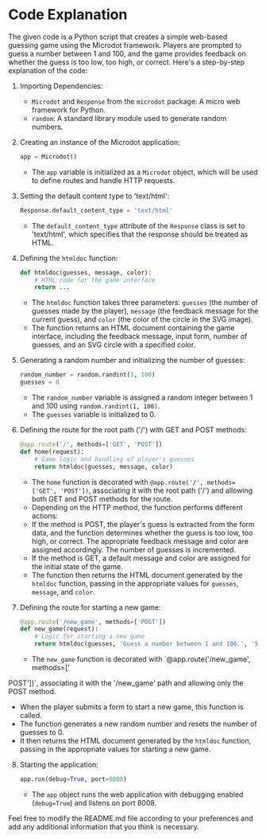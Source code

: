 # Code Explanation

The given code is a Python script that creates a simple web-based guessing game using the Microdot framework. Players are prompted to guess a number between 1 and 100, and the game provides feedback on whether the guess is too low, too high, or correct. Here's a step-by-step explanation of the code:

1. Importing Dependencies:
   - `Microdot` and `Response` from the `microdot` package: A micro web framework for Python.
   - `random`: A standard library module used to generate random numbers.

2. Creating an instance of the Microdot application:
   ```python
   app = Microdot()
   ```
   - The `app` variable is initialized as a `Microdot` object, which will be used to define routes and handle HTTP requests.

3. Setting the default content type to 'text/html':
   ```python
   Response.default_content_type = 'text/html'
   ```
   - The `default_content_type` attribute of the `Response` class is set to 'text/html', which specifies that the response should be treated as HTML.

4. Defining the `htmldoc` function:
   ```python
   def htmldoc(guesses, message, color):
       # HTML code for the game interface
       return ...
   ```
   - The `htmldoc` function takes three parameters: `guesses` (the number of guesses made by the player), `message` (the feedback message for the current guess), and `color` (the color of the circle in the SVG image).
   - The function returns an HTML document containing the game interface, including the feedback message, input form, number of guesses, and an SVG circle with a specified color.

5. Generating a random number and initializing the number of guesses:
   ```python
   random_number = random.randint(1, 100)
   guesses = 0
   ```
   - The `random_number` variable is assigned a random integer between 1 and 100 using `random.randint(1, 100)`.
   - The `guesses` variable is initialized to 0.

6. Defining the route for the root path ('/') with GET and POST methods:
   ```python
   @app.route('/', methods=['GET', 'POST'])
   def home(request):
       # Game logic and handling of player's guesses
       return htmldoc(guesses, message, color)
   ```
   - The `home` function is decorated with `@app.route('/', methods=['GET', 'POST'])`, associating it with the root path ('/') and allowing both GET and POST methods for the route.
   - Depending on the HTTP method, the function performs different actions:
   - If the method is POST, the player's guess is extracted from the form data, and the function determines whether the guess is too low, too high, or correct. The appropriate feedback message and color are assigned accordingly. The number of guesses is incremented.
   - If the method is GET, a default message and color are assigned for the initial state of the game.
   - The function then returns the HTML document generated by the `htmldoc` function, passing in the appropriate values for `guesses`, `message`, and `color`.

7. Defining the route for starting a new game:
   ```python
   @app.route('/new_game', methods=['POST'])
   def new_game(request):
       # Logic for starting a new game
       return htmldoc(guesses, 'Guess a number between 1 and 100.', '515262') # Grey
   ```
   - The `new_game` function is decorated with `@app.route('/new_game', methods=['

POST'])`, associating it with the '/new_game' path and allowing only the POST method.
   - When the player submits a form to start a new game, this function is called.
   - The function generates a new random number and resets the number of guesses to 0.
   - It then returns the HTML document generated by the `htmldoc` function, passing in the appropriate values for starting a new game.

8. Starting the application:
   ```python
   app.run(debug=True, port=8008)
   ```
   - The `app` object runs the web application with debugging enabled (`debug=True`) and listens on port 8008.

Feel free to modify the README.md file according to your preferences and add any additional information that you think is necessary.

